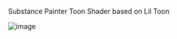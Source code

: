 Substance Painter Toon Shader based on Lil Toon

![image](https://github.com/user-attachments/assets/0e4867f8-e469-4874-a331-e404f6d6101a)
